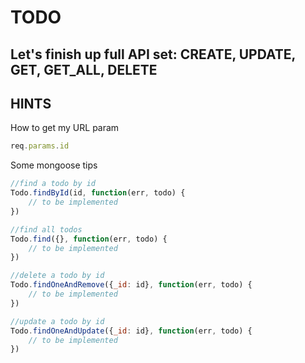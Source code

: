 # TODO

Let's finish up full API set: CREATE, UPDATE, GET, GET_ALL, DELETE
-----------------------------

## HINTS

How to get my URL param
```js
req.params.id
```

Some mongoose tips
```js
//find a todo by id
Todo.findById(id, function(err, todo) {
    // to be implemented
})

//find all todos
Todo.find({}, function(err, todo) {
    // to be implemented
})

//delete a todo by id
Todo.findOneAndRemove({_id: id}, function(err, todo) {
    // to be implemented
})

//update a todo by id
Todo.findOneAndUpdate({_id: id}, function(err, todo) {
    // to be implemented
})
```